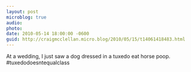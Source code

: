 ```yaml
---
layout: post
microblog: true
audio: 
photo: 
date: 2010-05-14 18:00:00 -0600
guid: http://craigmcclellan.micro.blog/2010/05/15/t14061418483.html
---
```

At a wedding, I just saw a dog dressed in a tuxedo eat horse poop. #tuxedodoesntequalclass
